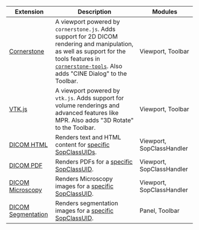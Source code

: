 <table>
    <thead>
        <tr>
            <th>Extension</th>
            <th>Description</th>
            <th>Modules</th>
        </tr>
    </thead>
    <tbody>
        <!-- CORNERSTONE.js -->
        <tr>
            <td>
                <a href="https://www.npmjs.com/package/@ohif/extension-cornerstone">
                    Cornerstone
                </a>
            </td>
            <td>
                A viewport powered by <code>cornerstone.js</code>. Adds support for 2D DICOM rendering and manipulation, as well as support for the tools features in <a href="https://tools.cornerstonejs.org/examples/"><code>cornerstone-tools</code></a>. Also adds "CINE Dialog" to the Toolbar.
            </td>
            <td>Viewport, Toolbar</td>
        </tr>
        <!-- VTK.js -->
        <tr>
            <td>
                <a href="https://www.npmjs.com/package/@ohif/extension-vtk">
                    VTK.js
                </a>
            </td>
            <td>
                A viewport powered by <code>vtk.js</code>. Adds support for volume renderings and advanced features like MPR. Also adds "3D Rotate" to the Toolbar.
            </td>
            <td>Viewport, Toolbar</td>
        </tr>
        <!-- dicom-html -->
        <tr>
            <td>
                <a href="https://www.npmjs.com/package/@ohif/extension-dicom-html">DICOM HTML</a>
            </td>
            <td>
                Renders text and HTML content for <a href="https://github.com/OHIF/Viewers/blob/master/extensions/dicom-html/src/OHIFDicomHtmlSopClassHandler.js#L4-L12">specific SopClassUIDs</a>.
            </td>
            <td>Viewport, SopClassHandler</td>
        </tr>
        <!-- dicom-pdf -->
        <tr>
            <td>
                <a href="https://www.npmjs.com/package/@ohif/extension-dicom-pdf">DICOM PDF</a>
            </td>
            <td>
                Renders PDFs for a <a href="https://github.com/OHIF/Viewers/blob/master/extensions/dicom-pdf/src/OHIFDicomPDFSopClassHandler.js#L4-L6">specific SopClassUID</a>.
            </td>
            <td>Viewport, SopClassHandler</td>
        </tr>
        <!-- dicom-microscopy -->
        <tr>
            <td>
                <a href="https://www.npmjs.com/package/@ohif/extension-dicom-microscopy">DICOM Microscopy</a>
            </td>
            <td>
                Renders Microscopy images for a <a href="https://github.com/OHIF/Viewers/blob/master/extensions/dicom-microscopy/src/DicomMicroscopySopClassHandler.js#L5-L7">specific SopClassUID</a>.
            </td>
            <td>Viewport, SopClassHandler</td>
        </tr>
        <!-- dicom-segmentation -->
        <tr>
            <td>
                <a href="https://www.npmjs.com/package/@ohif/extension-dicom-segmentation">DICOM Segmentation</a>
            </td>
            <td>
                Renders segmentation images for a <a href="https://github.com/OHIF/Viewers/blob/master/extensions/dicom-segmentation/src/OHIFDicomSegSopClassHandler.js#L5-L7">specific SopClassUID</a>.
            </td>
            <td>Panel, Toolbar</td>
        </tr>
    </tbody>
</table>
